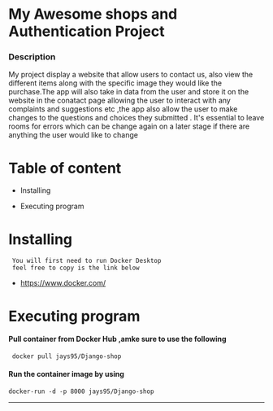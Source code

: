 # My Awesome shops and Authentication Project

### Description
 My project display a website that allow users to contact us, also view the different items along with the specific image they would like the purchase.The app will also take in data from the user and store it on the website in the conatact page allowing the user to interact with any complaints and suggestions etc ,the app also allow the user to make changes to the questions and choices they submitted . It's essential to leave rooms for errors which can be change again on a later stage if there are anything the user would like to change 
#  Table of content

- Installing

- Executing program

# Installing
     You will first need to run Docker Desktop
     feel free to copy is the link below 
- https://www.docker.com/



# Executing program 

#### Pull container from Docker Hub ,amke sure to use the    following 
     docker pull jays95/Django-shop

#### Run the container image by using
    docker-run -d -p 8000 jays95/Django-shop

---